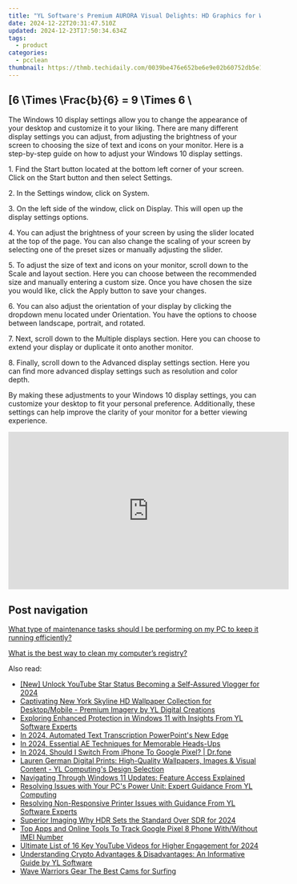 ```yaml
---
title: "YL Software's Premium AURORA Visual Delights: HD Graphics for Wallpapers and Backgrounds"
date: 2024-12-22T20:31:47.510Z
updated: 2024-12-23T17:50:34.634Z
tags:
  - product
categories:
  - pcclean
thumbnail: https://thmb.techidaily.com/0039be476e652be6e9e02b60752db5e1733ea22d9d841af5f5ee6bd2b62676ef.jpg
---
```


## \[6 \Times \Frac{b}{6} = 9 \Times 6 \

The Windows 10 display settings allow you to change the appearance of your desktop and customize it to your liking. There are many different display settings you can adjust, from adjusting the brightness of your screen to choosing the size of text and icons on your monitor. Here is a step-by-step guide on how to adjust your Windows 10 display settings. 

1\. Find the Start button located at the bottom left corner of your screen. Click on the Start button and then select Settings.

2\. In the Settings window, click on System.

3\. On the left side of the window, click on Display. This will open up the display settings options. 

4\. You can adjust the brightness of your screen by using the slider located at the top of the page. You can also change the scaling of your screen by selecting one of the preset sizes or manually adjusting the slider.

5\. To adjust the size of text and icons on your monitor, scroll down to the Scale and layout section. Here you can choose between the recommended size and manually entering a custom size. Once you have chosen the size you would like, click the Apply button to save your changes.

6\. You can also adjust the orientation of your display by clicking the dropdown menu located under Orientation. You have the options to choose between landscape, portrait, and rotated.

7\. Next, scroll down to the Multiple displays section. Here you can choose to extend your display or duplicate it onto another monitor.

8\. Finally, scroll down to the Advanced display settings section. Here you can find more advanced display settings such as resolution and color depth. 

By making these adjustments to your Windows 10 display settings, you can customize your desktop to fit your personal preference. Additionally, these settings can help improve the clarity of your monitor for a better viewing experience.

<!-- affiliate ads begin -->
<iframe width="560" height="315" src="https://www.youtube.com/embed/6kzbT13ds3M?si=hBInu0Or-cX2ANJF" title="YouTube video player" frameborder="0" allow="accelerometer; autoplay; clipboard-write; encrypted-media; gyroscope; picture-in-picture; web-share" referrerpolicy="strict-origin-when-cross-origin" allowfullscreen></iframe>
<!-- affiliate ads end -->

## Post navigation

[What type of maintenance tasks should I be performing on my PC to keep it running efficiently?](https://tools.techidaily.com/pcclean/products/)

[What is the best way to clean my computer’s registry?](https://tools.techidaily.com/pcclean/products/)

<ins class="adsbygoogle"
     style="display:block"
     data-ad-format="autorelaxed"
     data-ad-client="ca-pub-7571918770474297"
     data-ad-slot="1223367746"></ins>

<ins class="adsbygoogle"
     style="display:block"
     data-ad-client="ca-pub-7571918770474297"
     data-ad-slot="8358498916"
     data-ad-format="auto"
     data-full-width-responsive="true"></ins>

<span class="atpl-alsoreadstyle">Also read:</span>
<div><ul>
<li><a href="https://youtube-blog.techidaily.com/nlock-youtube-star-status-becoming-a-self-assured-vlogger-for-2024/"><u>[New] Unlock YouTube Star Status Becoming a Self-Assured Vlogger for 2024</u></a></li>
<li><a href="https://win-hot.techidaily.com/captivating-new-york-skyline-hd-wallpaper-collection-for-desktopmobile-premium-imagery-by-yl-digital-creations/"><u>Captivating New York Skyline HD Wallpaper Collection for Desktop/Mobile - Premium Imagery by YL Digital Creations</u></a></li>
<li><a href="https://win-hot.techidaily.com/exploring-enhanced-protection-in-windows-11-with-insights-from-yl-software-experts/"><u>Exploring Enhanced Protection in Windows 11 with Insights From YL Software Experts</u></a></li>
<li><a href="https://extra-lessons.techidaily.com/in-2024-automated-text-transcription-powerpoints-new-edge/"><u>In 2024, Automated Text Transcription PowerPoint's New Edge</u></a></li>
<li><a href="https://fox-info.techidaily.com/in-2024-essential-ae-techniques-for-memorable-heads-ups/"><u>In 2024, Essential AE Techniques for Memorable Heads-Ups</u></a></li>
<li><a href="https://iphone-transfer.techidaily.com/in-2024-should-i-switch-from-iphone-to-google-pixel-drfone-by-drfone-transfer-from-ios/"><u>In 2024, Should I Switch From iPhone To Google Pixel? | Dr.fone</u></a></li>
<li><a href="https://win-hot.techidaily.com/lauren-german-digital-prints-high-quality-wallpapers-images-and-visual-content-yl-computings-design-selection/"><u>Lauren German Digital Prints: High-Quality Wallpapers, Images & Visual Content - YL Computing's Design Selection</u></a></li>
<li><a href="https://win-hot.techidaily.com/navigating-through-windows-11-updates-feature-access-explained/"><u>Navigating Through Windows 11 Updates: Feature Access Explained</u></a></li>
<li><a href="https://win-hot.techidaily.com/resolving-issues-with-your-pcs-power-unit-expert-guidance-from-yl-computing/"><u>Resolving Issues with Your PC's Power Unit: Expert Guidance From YL Computing</u></a></li>
<li><a href="https://win-hot.techidaily.com/resolving-non-responsive-printer-issues-with-guidance-from-yl-software-experts/"><u>Resolving Non-Responsive Printer Issues with Guidance From YL Software Experts</u></a></li>
<li><a href="https://article-posts.techidaily.com/superior-imaging-why-hdr-sets-the-standard-over-sdr-for-2024/"><u>Superior Imaging Why HDR Sets the Standard Over SDR for 2024</u></a></li>
<li><a href="https://unlock-android.techidaily.com/top-apps-and-online-tools-to-track-google-pixel-8-phone-withwithout-imei-number-by-drfone-android/"><u>Top Apps and Online Tools To Track Google Pixel 8 Phone With/Without IMEI Number</u></a></li>
<li><a href="https://youtube-zero.techidaily.com/ate-list-of-16-key-youtube-videos-for-higher-engagement-for-2024/"><u>Ultimate List of 16 Key YouTube Videos for Higher Engagement for 2024</u></a></li>
<li><a href="https://win-hot.techidaily.com/understanding-crypto-advantages-and-disadvantages-an-informative-guide-by-yl-software/"><u>Understanding Crypto Advantages & Disadvantages: An Informative Guide by YL Software</u></a></li>
<li><a href="https://fox-friendly.techidaily.com/wave-warriors-gear-the-best-cams-for-surfing/"><u>Wave Warriors Gear The Best Cams for Surfing</u></a></li>
</ul></div>

